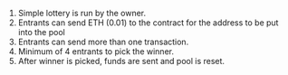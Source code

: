 1. Simple lottery is run by the owner.
2. Entrants can send ETH (0.01) to the contract for the address to be put into the pool
3. Entrants can send more than one transaction.
4. Minimum of 4 entrants to pick the winner.
5. After winner is picked, funds are sent and pool is reset.

